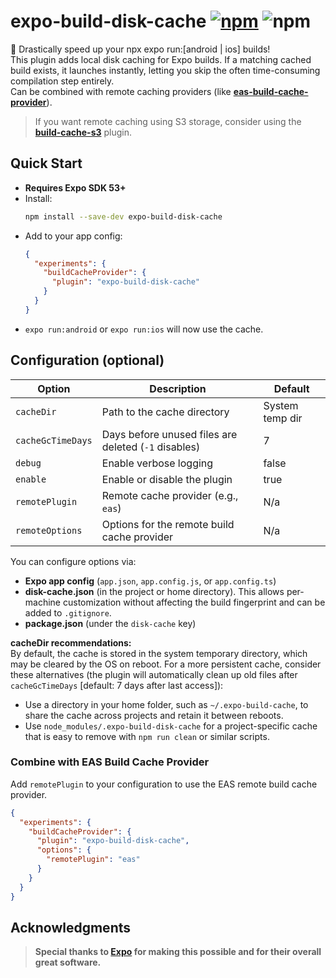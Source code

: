 # expo-build-disk-cache [![npm][npm-image]][npm-url] ![npm][npm-dl-stats]

🚀 Drastically speed up your npx expo run:[android | ios] builds!\
This plugin adds local disk caching for Expo builds.
If a matching cached build exists, it launches instantly, letting you skip the often time-consuming compilation step entirely.\
Can be combined with remote caching providers (like [**eas-build-cache-provider**](https://docs.expo.dev/guides/cache-builds-remotely/#using-eas-as-a-build-provider)).

> If you want remote caching using S3 storage, consider using the [**build-cache-s3**](https://github.com/WookieFPV/build-cache-s3) plugin.

## Quick Start

- **Requires Expo SDK 53+**
- Install:
  ```bash
  npm install --save-dev expo-build-disk-cache
  ```
- Add to your app config:
  ```json
  {
    "experiments": {
      "buildCacheProvider": {
        "plugin": "expo-build-disk-cache"
      }
    }
  }
  ```
- `expo run:android` or `expo run:ios` will now use the cache.

## Configuration (optional)

| Option            | Description                                            | Default         |
|-------------------|--------------------------------------------------------|-----------------|
| `cacheDir`        | Path to the cache directory                            | System temp dir |
| `cacheGcTimeDays` | Days before unused files are deleted (`-1` disables)   | 7               |
| `debug`           | Enable verbose logging                                 | false           |
| `enable`          | Enable or disable the plugin                           | true            |
| `remotePlugin`    | Remote cache provider (e.g., `eas`)                    | N/a             |
| `remoteOptions`   | Options for the remote build cache provider            | N/a             |

You can configure options via:
- **Expo app config** (`app.json`, `app.config.js`, or `app.config.ts`)
- **disk-cache.json** (in the project or home directory). This allows per-machine customization without affecting the build fingerprint and can be added to `.gitignore`.
- **package.json** (under the `disk-cache` key)

**cacheDir recommendations:**\
By default, the cache is stored in the system temporary directory, which may be cleared by the OS on reboot. For a more persistent cache, consider these alternatives (the plugin will automatically clean up old files after `cacheGcTimeDays` [default: 7 days after last access]):
- Use a directory in your home folder, such as `~/.expo-build-cache`, to share the cache across projects and retain it between reboots.
- Use `node_modules/.expo-build-disk-cache` for a project-specific cache that is easy to remove with `npm run clean` or similar scripts.

### Combine with EAS Build Cache Provider

Add `remotePlugin` to your configuration to use the EAS remote build cache provider.
```json
{
  "experiments": {
    "buildCacheProvider": {
      "plugin": "expo-build-disk-cache",
      "options": {
        "remotePlugin": "eas"
      }
    }
  }
}
```

## Acknowledgments

> **Special thanks to [Expo](https://expo.dev/) for making this possible and for their overall great software.**

[npm-image]: https://img.shields.io/npm/v/expo-build-disk-cache
[npm-url]: https://www.npmjs.com/package/expo-build-disk-cache
[npm-dl-stats]: https://img.shields.io/npm/dm/expo-build-disk-cache
